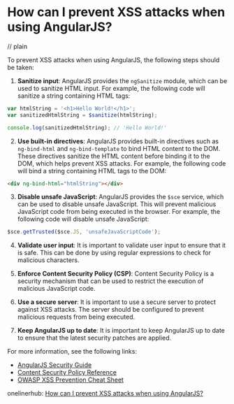 # How can I prevent XSS attacks when using AngularJS?
// plain

To prevent XSS attacks when using AngularJS, the following steps should be taken:

1. **Sanitize input**: AngularJS provides the `ngSanitize` module, which can be used to sanitize HTML input. For example, the following code will sanitize a string containing HTML tags:

```javascript
var htmlString = '<h1>Hello World!</h1>';
var sanitizedHtmlString = $sanitize(htmlString);

console.log(sanitizedHtmlString); // 'Hello World!'
```

2. **Use built-in directives**: AngularJS provides built-in directives such as `ng-bind-html` and `ng-bind-template` to bind HTML content to the DOM. These directives sanitize the HTML content before binding it to the DOM, which helps prevent XSS attacks. For example, the following code will bind a string containing HTML tags to the DOM:

```html
<div ng-bind-html="htmlString"></div>
```

3. **Disable unsafe JavaScript**: AngularJS provides the `$sce` service, which can be used to disable unsafe JavaScript. This will prevent malicious JavaScript code from being executed in the browser. For example, the following code will disable unsafe JavaScript:

```javascript
$sce.getTrusted($sce.JS, 'unsafeJavaScriptCode');
```

4. **Validate user input**: It is important to validate user input to ensure that it is safe. This can be done by using regular expressions to check for malicious characters.

5. **Enforce Content Security Policy (CSP)**: Content Security Policy is a security mechanism that can be used to restrict the execution of malicious JavaScript code.

6. **Use a secure server**: It is important to use a secure server to protect against XSS attacks. The server should be configured to prevent malicious requests from being executed.

7. **Keep AngularJS up to date**: It is important to keep AngularJS up to date to ensure that the latest security patches are applied.

For more information, see the following links:

- [AngularJS Security Guide](https://angularjs.org/guide/security)
- [Content Security Policy Reference](https://content-security-policy.com/)
- [OWASP XSS Prevention Cheat Sheet](https://cheatsheetseries.owasp.org/cheatsheets/Cross_Site_Scripting_Prevention_Cheat_Sheet.html)

onelinerhub: [How can I prevent XSS attacks when using AngularJS?](https://onelinerhub.com/angularjs/how-can-i-prevent-xss-attacks-when-using-angularjs)